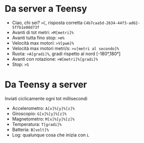 # Da server a Teensy

- Ciao, chi sei? `>C`, risposta corretta `C4b7caa5d-2634-44f3-ad62-5ffb1e08d73f`
- Avanti di tot metri: `>M[metri]%`
- Avanti tutta fino stop: `>m%`
- Velocità max motori: `>V[pwm]%`
- Velocità max motori metri/s: `>v[metri al secondo]%`
- Ruota: `>A[gradi]%`, gradi rispetto al nord [-180°,180°]
- Avanti con rotazione: `>W[metri]%[gradi]%`
- Stop: `>S`

# Da Teensy a server

Inviati ciclicamente ogni tot millisecondi

- Accelerometro: `A[x]%[y]%[z]%`
- Giroscopio: `G[x]%[y]%[z]%`
- Magnetometro: `M[x]%[y]%[z]%`
- Temperatura: `T[gradi]%`
- Batteria: `B[volt]%`
- Log: qualunque cosa che inizia con `L`
